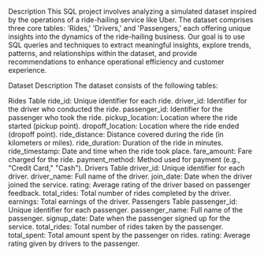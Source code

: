 Description
This SQL project involves analyzing a simulated dataset inspired by the operations of a ride-hailing service like Uber. The dataset comprises three core tables: 'Rides,' 'Drivers,' and 'Passengers,' each offering unique insights into the dynamics of the ride-hailing business. Our goal is to use SQL queries and techniques to extract meaningful insights, explore trends, patterns, and relationships within the dataset, and provide recommendations to enhance operational efficiency and customer experience.

Dataset Description
The dataset consists of the following tables:

Rides Table
ride_id: Unique identifier for each ride.
driver_id: Identifier for the driver who conducted the ride.
passenger_id: Identifier for the passenger who took the ride.
pickup_location: Location where the ride started (pickup point).
dropoff_location: Location where the ride ended (dropoff point).
ride_distance: Distance covered during the ride (in kilometers or miles).
ride_duration: Duration of the ride in minutes.
ride_timestamp: Date and time when the ride took place.
fare_amount: Fare charged for the ride.
payment_method: Method used for payment (e.g., "Credit Card," "Cash").
Drivers Table
driver_id: Unique identifier for each driver.
driver_name: Full name of the driver.
join_date: Date when the driver joined the service.
rating: Average rating of the driver based on passenger feedback.
total_rides: Total number of rides completed by the driver.
earnings: Total earnings of the driver.
Passengers Table
passenger_id: Unique identifier for each passenger.
passenger_name: Full name of the passenger.
signup_date: Date when the passenger signed up for the service.
total_rides: Total number of rides taken by the passenger.
total_spent: Total amount spent by the passenger on rides.
rating: Average rating given by drivers to the passenger.
